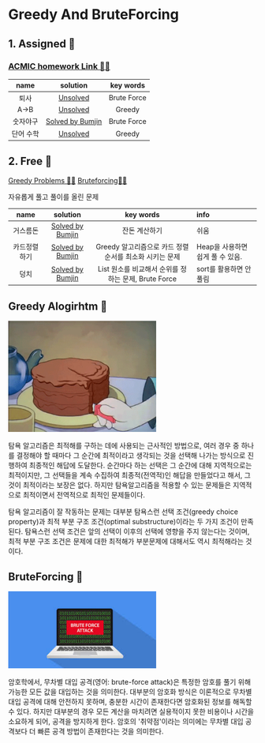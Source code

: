 # Greedy And BruteForcing

## 1. Assigned 📌
### [ACMIC homework Link 👨‍💻](https://www.acmicpc.net/group/practice/9719/4)
|name|solution|key words|
|:-:|:-:|:-:|
|퇴사|[Unsolved](problems/퇴사)|Brute Force|
|A->B|[Unsolved](problems/ab)|Greedy|
|숫자야구|[Solved by Bumjin](problems/숫자야구)|Brute Force|
|단어 수학|[Unsolved](problems/단어수학)|Greedy|


## 2. Free 🤗
[Greedy Problems 👩‍💻](https://www.acmicpc.net/problemset?sort=ac_desc&algo=33)
[Bruteforcing👩‍💻](https://www.acmicpc.net/problemset?sort=ac_desc&algo=125)

자유롭게 풀고 풀이를 올린 문제

|name|solution|key words|info|
|:-:|:-:|:-:|:--|
|거스름돈|[Solved by Bumjin](problems/거스름돈)|잔돈 계산하기 | 쉬움
|카드정렬하기|[Solved by Bumjin](problems/카드정렬하기)|Greedy 알고리즘으로 카드 정렬 순서를 최소화 시키는 문제| Heap을 사용하면 쉽게 풀 수 있음. |
|덩치|[Solved by Bumjin](problems/덩치)|List 원소를 비교해서 순위를 정하는 문제, Brute Force|sort를 활용하면 안 풀림|


## Greedy Alogirhtm 🦄

<img src="docs/giphy.gif" width=300px>

탐욕 알고리즘은 최적해를 구하는 데에 사용되는 근사적인 방법으로, 여러 경우 중 하나를 결정해야 할 때마다 그 순간에 최적이라고 생각되는 것을 선택해 나가는 방식으로 진행하여 최종적인 해답에 도달한다. 순간마다 하는 선택은 그 순간에 대해 지역적으로는 최적이지만, 그 선택들을 계속 수집하여 최종적(전역적)인 해답을 만들었다고 해서, 그것이 최적이라는 보장은 없다. 하지만 탐욕알고리즘을 적용할 수 있는 문제들은 지역적으로 최적이면서 전역적으로 최적인 문제들이다.

탐욕 알고리즘이 잘 작동하는 문제는 대부분 탐욕스런 선택 조건(greedy choice property)과 최적 부분 구조 조건(optimal substructure)이라는 두 가지 조건이 만족된다. 탐욕스런 선택 조건은 앞의 선택이 이후의 선택에 영향을 주지 않는다는 것이며, 최적 부분 구조 조건은 문제에 대한 최적해가 부분문제에 대해서도 역시 최적해라는 것이다.


## BruteForcing 🦄

<img src="docs/images.jpeg" width=300px>

암호학에서, 무차별 대입 공격(영어: brute-force attack)은 특정한 암호를 풀기 위해 가능한 모든 값을 대입하는 것을 의미한다. 대부분의 암호화 방식은 이론적으로 무차별 대입 공격에 대해 안전하지 못하며, 충분한 시간이 존재한다면 암호화된 정보를 해독할 수 있다. 하지만 대부분의 경우 모든 계산을 마치려면 실용적이지 못한 비용이나 시간을 소요하게 되어, 공격을 방지하게 한다. 암호의 '취약점'이라는 의미에는 무차별 대입 공격보다 더 빠른 공격 방법이 존재한다는 것을 의미한다.

